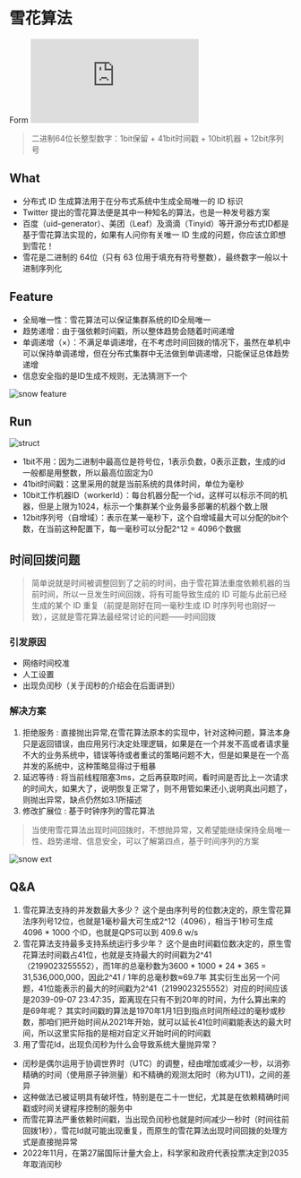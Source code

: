 # 雪花算法

Form ![雪花算法的详解及时间回拨解决方案](https://www.cnblogs.com/shoshana-kong/p/17319231.html)

> 二进制64位长整型数字：1bit保留 + 41bit时间戳 + 10bit机器 + 12bit序列号

## What

- 分布式 ID 生成算法用于在分布式系统中生成全局唯一的 ID 标识
- Twitter 提出的雪花算法便是其中一种知名的算法，也是一种发号器方案
- 百度（uid-generator）、美团（Leaf）及滴滴（Tinyid）等开源分布式ID都是基于雪花算法实现的，如果有人问你有关唯一 ID 生成的问题，你应该立即想到雪花！
- 雪花是二进制的 64位（只有 63 位用于填充有符号整数），最终数字一般以十进制序列化

## Feature

- 全局唯一性：雪花算法可以保证集群系统的ID全局唯一
- 趋势递增：由于强依赖时间戳，所以整体趋势会随着时间递增
- 单调递增（×）：不满足单调递增，在不考虑时间回拨的情况下，虽然在单机中可以保持单调递增，但在分布式集群中无法做到单调递增，只能保证总体趋势递增
- 信息安全指的是ID生成不规则，无法猜测下一个

![snow feature](https://img-blog.csdnimg.cn/img_convert/80d03fc9749361f561efac8f88c57e58.png)

## Run

![struct](https://img-blog.csdnimg.cn/img_convert/6c774777a1340e671bf9d967a61b24f2.png)

- 1bit不用：因为二进制中最高位是符号位，1表示负数，0表示正数，生成的id一般都是用整数，所以最高位固定为0
- 41bit时间戳：这里采用的就是当前系统的具体时间，单位为毫秒
- 10bit工作机器ID（workerId）：每台机器分配一个id，这样可以标示不同的机器，但是上限为1024，标示一个集群某个业务最多部署的机器个数上限
- 12bit序列号（自增域）：表示在某一毫秒下，这个自增域最大可以分配的bit个数，在当前这种配置下，每一毫秒可以分配2^12 = 4096个数据

## 时间回拨问题

> 简单说就是时间被调整回到了之前的时间，由于雪花算法重度依赖机器的当前时间，所以一旦发生时间回拨，将有可能导致生成的 ID 可能与此前已经生成的某个 ID 重复（前提是刚好在同一毫秒生成 ID 时序列号也刚好一致），这就是雪花算法最经常讨论的问题——时间回拨

### 引发原因

- 网络时间校准
- 人工设置
- 出现负闰秒（关于闰秒的介绍会在后面讲到）

### 解决方案

1. 拒绝服务 : 直接抛出异常,在雪花算法原本的实现中，针对这种问题，算法本身只是返回错误，由应用另行决定处理逻辑，如果是在一个并发不高或者请求量不大的业务系统中，错误等待或者重试的策略问题不大，但是如果是在一个高并发的系统中，这种策略显得过于粗暴
2. 延迟等待 : 将当前线程阻塞3ms，之后再获取时间，看时间是否比上一次请求的时间大，如果大了，说明恢复正常了，则不用管如果还小,说明真出问题了，则抛出异常，缺点仍然如3.1所描述
3. 修改扩展位 : 基于时钟序列的雪花算法

> 当使用雪花算法出现时间回拨时，不想抛异常，又希望能继续保持全局唯一性、趋势递增、信息安全，可以了解第四点，基于时间序列的方案

![snow ext](https://img-blog.csdnimg.cn/img_convert/75792ef5993f645706a24364a604278a.png)

## Q&A
1. 雪花算法支持的并发数最大多少？
  这个是由序列号的位数决定的，原生雪花算法序列号12位，也就是1毫秒最大可生成2^12（4096），相当于1秒可生成 4096 * 1000 个ID，也就是QPS可以到 409.6 w/s
2. 雪花算法支持最多支持系统运行多少年？
  这个是由时间戳位数决定的，原生雪花算法时间戳占41位，也就是支持最大的时间戳为2^41（2199023255552），而1年的总毫秒数为3600 * 1000 * 24 * 365 = 31,536,000,000，因此2^41 / 1年的总毫秒数≈69.7年
  其实衍生出另一个问题，41位能表示的最大的时间戳为2^41（2199023255552）对应的时间应该是2039-09-07 23:47:35，距离现在只有不到20年的时间，为什么算出来的是69年呢？
  其实时间戳的算法是1970年1月1日到指点时间所经过的毫秒或秒数，那咱们把开始时间从2021年开始，就可以延长41位时间戳能表达的最大时间，所以这里实际指的是相对自定义开始时间的时间戳
3. 用了雪花Id，出现负闰秒为什么会导致系统大量抛异常？
  - 闰秒是偶尔运用于协调世界时（UTC）的调整，经由增加或减少一秒，以消弥精确的时间（使用原子钟测量）和不精确的观测太阳时（称为UT1)，之间的差异
  - 这种做法已被证明具有破坏性，特别是在二十一世纪，尤其是在依赖精确时间戳或时间关键程序控制的服务中
  - 而雪花算法严重依赖时间戳，当出现负闰秒也就是时间减少一秒时（时间往前回拨1秒），雪花Id就可能出现重复，而原生的雪花算法出现时间回拨的处理方式是直接抛异常
  - 2022年11月，在第27届国际计量大会上，科学家和政府代表投票决定到2035年取消闰秒
